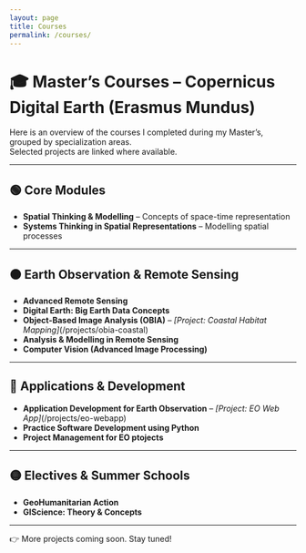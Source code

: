 ```yaml
---
layout: page
title: Courses
permalink: /courses/
---
```


# 🎓 Master’s Courses – Copernicus Digital Earth (Erasmus Mundus)

Here is an overview of the courses I completed during my Master’s, grouped by specialization areas.  
Selected projects are linked where available.

---

## 🟢 Core Modules 
- **Spatial Thinking & Modelling** – Concepts of space-time representation    
- **Systems Thinking in Spatial Representations** – Modelling spatial processes  

---

## 🟠 Earth Observation & Remote Sensing
- **Advanced Remote Sensing**  
- **Digital Earth: Big Earth Data Concepts**  
- **Object-Based Image Analysis (OBIA)** – *[Project: Coastal Habitat Mapping]*(/projects/obia-coastal)  
- **Analysis & Modelling in Remote Sensing** 
- **Computer Vision (Advanced Image Processing)** 

---

## 🔵 Applications & Development
- **Application Development for Earth Observation** – *[Project: EO Web App]*(/projects/eo-webapp)  
- **Practice Software Development using Python**  
- **Project Management for EO ptojects**  


---

## 🟡 Electives & Summer Schools
- **GeoHumanitarian Action**  
- **GIScience: Theory & Concepts**  
 

---

👉 More projects coming soon. Stay tuned!
